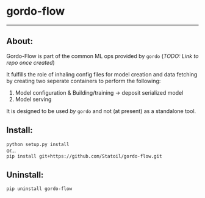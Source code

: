 # gordo-flow

---

## About:
Gordo-Flow is part of the common ML ops provided by `gordo`  (_TODO: Link to repo once created_)

It fulfills the role of inhaling config files for model creation and data fetching by creating two seperate containers to perform the following:

1. Model configuration & Building/training -> deposit serialized model
2. Model serving

It is designed to be used _by_ `gordo` and not (at present) as a standalone tool.

## Install: 
`python setup.py install`  
or...  
`pip install git+https://github.com/Statoil/gordo-flow.git`

## Uninstall:
`pip uninstall gordo-flow`